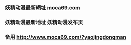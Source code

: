 ### 妖精动漫最新網址 [moca69.com](http://www.moca69.com/?yaojingdongman) 
### 妖精动漫最新地址 妖精动漫发布页
### 备用 http://www.moca69.com/?yaojingdongman
